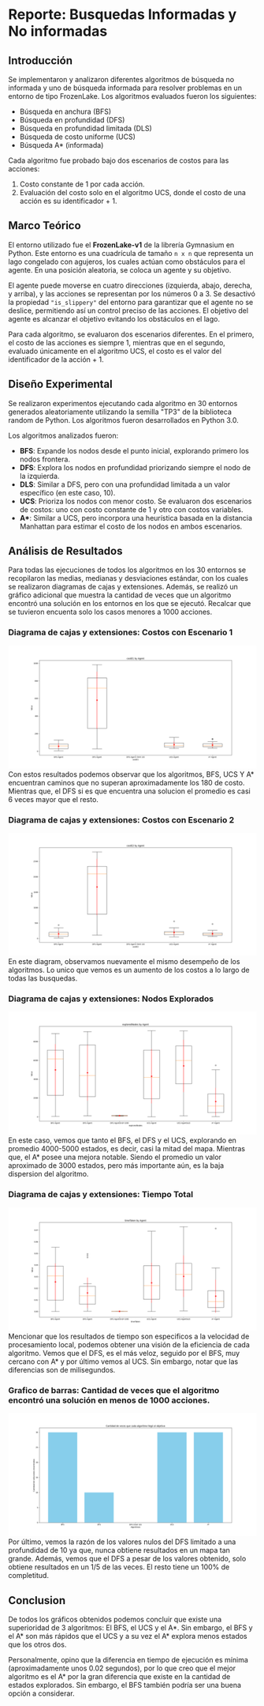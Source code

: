 # Reporte: Busquedas Informadas y No informadas

## Introducción

Se implementaron y analizaron diferentes algoritmos de búsqueda no informada y uno de búsqueda informada para resolver problemas en un entorno de tipo FrozenLake. Los algoritmos evaluados fueron los siguientes:

- Búsqueda en anchura (BFS)
- Búsqueda en profundidad (DFS)
- Búsqueda en profundidad limitada (DLS)
- Búsqueda de costo uniforme (UCS)
- Búsqueda A\* (informada)

Cada algoritmo fue probado bajo dos escenarios de costos para las acciones:

1. Costo constante de 1 por cada acción.
2. Evaluación del costo solo en el algoritmo UCS, donde el costo de una acción es su identificador + 1.

## Marco Teórico

El entorno utilizado fue el **FrozenLake-v1** de la librería Gymnasium en Python. Este entorno es una cuadrícula de tamaño `n x n` que representa un lago congelado con agujeros, los cuales actúan como obstáculos para el agente. En una posición aleatoria, se coloca un agente y su objetivo.

El agente puede moverse en cuatro direcciones (izquierda, abajo, derecha, y arriba), y las acciones se representan por los números 0 a 3. Se desactivó la propiedad `"is_slippery"` del entorno para garantizar que el agente no se deslice, permitiendo así un control preciso de las acciones. El objetivo del agente es alcanzar el objetivo evitando los obstáculos en el lago.

Para cada algoritmo, se evaluaron dos escenarios diferentes. En el primero, el costo de las acciones es siempre 1, mientras que en el segundo, evaluado únicamente en el algoritmo UCS, el costo es el valor del identificador de la acción + 1.

## Diseño Experimental

Se realizaron experimentos ejecutando cada algoritmo en 30 entornos generados aleatoriamente utilizando la semilla "TP3" de la biblioteca random de Python. Los algoritmos fueron desarrollados en Python 3.0.

Los algoritmos analizados fueron:

- **BFS**: Expande los nodos desde el punto inicial, explorando primero los nodos frontera.
- **DFS**: Explora los nodos en profundidad priorizando siempre el nodo de la izquierda.
- **DLS**: Similar a DFS, pero con una profundidad limitada a un valor específico (en este caso, 10).
- **UCS**: Prioriza los nodos con menor costo. Se evaluaron dos escenarios de costos: uno con costo constante de 1 y otro con costos variables.
- **A\***: Similar a UCS, pero incorpora una heurística basada en la distancia Manhattan para estimar el costo de los nodos en ambos escenarios.

## Análisis de Resultados

Para todas las ejecuciones de todos los algoritmos en los 30 entornos se recopilaron las medias, medianas y desviaciones estándar, con los cuales se realizaron diagramas de cajas y extensiones. Además, se realizó un gráfico adicional que muestra la cantidad de veces que un algoritmo encontró una solución en los entornos en los que se ejecutó. Recalcar que se tuvieron encuenta solo los casos menores a 1000 acciones.

### Diagrama de cajas y extensiones: Costos con Escenario 1

![Grafico2](./images/CostEnv_1.png)
Con estos resultados podemos observar que los algoritmos, BFS, UCS Y A\* encuentran caminos que no superan aproximadamente los 180 de costo. Mientras que, el DFS si es que encuentra una solucion el promedio es casi 6 veces mayor que el resto.

### Diagrama de cajas y extensiones: Costos con Escenario 2

![Grafico3](./images/CostEnv_2.png)
En este diagram, observamos nuevamente el mismo desempeño de los algoritmos. Lo unico que vemos es un aumento de los costos a lo largo de todas las busquedas.

### Diagrama de cajas y extensiones: Nodos Explorados

![Grafico4](./images/ExploredNodes.png)
En este caso, vemos que tanto el BFS, el DFS y el UCS, explorando en promedio 4000-5000 estados, es decir, casi la mitad del mapa. Mientras que, el A\* posee una mejora notable. Siendo el promedio un valor aproximado de 3000 estados, pero más importante aún, es la baja dispersion del algoritmo.

### Diagrama de cajas y extensiones: Tiempo Total

![Grafico5](./images/TimeTaken.png)
Mencionar que los resultados de tiempo son especificos a la velocidad de procesamiento local, podemos obtener una visión de la eficiencia de cada algoritmo. Vemos que el DFS, es el más veloz, seguido por el BFS, muy cercano con A\* y por último vemos al UCS. Sin embargo, notar que las diferencias son de milisegundos.

### Grafico de barras: Cantidad de veces que el algoritmo encontró una solución en menos de 1000 acciones.

![Grafico1](./images/AmountCompletition.png)
Por último, vemos la razón de los valores nulos del DFS limitado a una profundidad de 10 ya que, nunca obtiene resultados en un mapa tan grande. Además, vemos que el DFS a pesar de los valores obtenido, solo obtiene resultados en un 1/5 de las veces. El resto tiene un 100% de completitud.

## Conclusion

De todos los gráficos obtenidos podemos concluir que existe una superioridad de 3 algoritmos: El BFS, el UCS y el A*. Sin embargo, el BFS y el A* son más rápidos que el UCS y a su vez el A\* explora menos estados que los otros dos.

Personalmente, opino que la diferencia en tiempo de ejecución es mínima (aproximadamente unos 0.02 segundos), por lo que creo que el mejor algoritmo es el A\* por la gran diferencia que existe en la cantidad de estados explorados. Sin embargo, el BFS también podría ser una buena opción a considerar.
